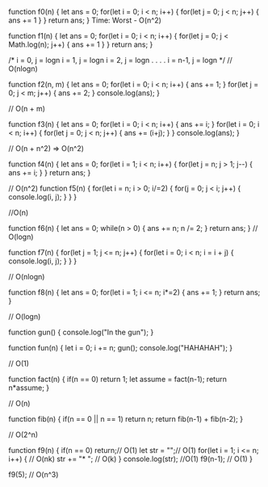 function f0(n) {
    let ans = 0;
    for(let i = 0; i < n; i++) {
        for(let j = 0; j < n; j++) {
            ans += 1
        }
    }
    return ans;
} 
Time: Worst - O(n^2)

function f1(n) {
    let ans = 0;
    for(let i = 0; i < n; i++) {
        for(let j = 0; j < Math.log(n); j++) {
            ans += 1
        }
    }
    return ans;
} 

/*
i = 0, j = logn
i = 1, j = logn
i = 2, j = logn
.
.
.
.
i = n-1, j = logn
*/
// O(nlogn)

function f2(n, m) {
    let ans = 0;
    for(let i = 0; i < n; i++) {
        ans += 1;
    }
    for(let j = 0; j < m; j++) {
        ans += 2;
    }
    console.log(ans);
}

// O(n + m)

function f3(n) {
    let ans = 0;
    for(let i = 0; i < n; i++) {
        ans += i;
    }
    for(let i = 0; i < n; i++) {
        for(let j = 0; j < n; j++) {
            ans += (i+j);
        }
    }
    console.log(ans);
}

// O(n + n^2) => O(n^2)

function f4(n) {
    let ans = 0;
    for(let i = 1; i < n; i++) {
        for(let j = n; j > 1; j--) {
            ans += i;
        }
    }
    return ans;
}

// O(n^2)
function f5(n) {
    for(let  i = n; i > 0; i/=2) {
        for(j = 0; j < i; j++) {
            console.log(i, j);
        }
    }
}

//O(n)

function f6(n) {
    let ans = 0;
    while(n > 0) {
        ans += n;
        n /= 2;
    }
    return ans;
}
// O(logn)

function f7(n) {
    for(let j = 1; j <= n; j++) {
        for(let i = 0; i < n; i = i + j) {
            console.log(i, j);
        }
    }
}

// O(nlogn)

function f8(n) {
    let ans = 0;
    for(let i = 1; i <= n; i*=2) {
        ans += 1;
    }
    return ans;
}

// O(logn)


function gun() {
    console.log("In the gun");
}

function fun(n) {
    let i = 0;
    i += n;
    gun();
    console.log("HAHAHAH");
}

// O(1)

function fact(n) {
    if(n == 0) return 1;
    let assume = fact(n-1);
    return n*assume;
}

// O(n)

function fib(n) {
    if(n == 0 || n == 1) return n;
    return fib(n-1) + fib(n-2);
}

// O(2^n)

function f9(n) {
    if(n == 0) return;// O(1)
    let str = "";// O(1)
    for(let i = 1; i <= n; i++) { // O(nk)
        str += "* "; // O(k)
    }
    console.log(str); //O(1)
    f9(n-1); // O(1)
}

f9(5);
// O(n^3)
